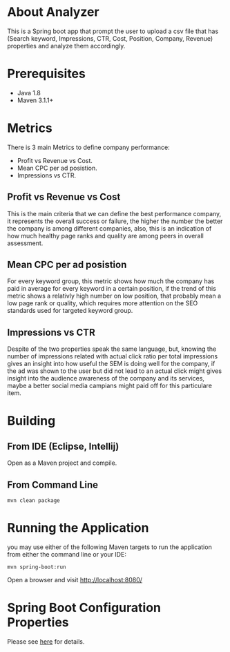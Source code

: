 About Analyzer
=========================

This is a Spring boot app that prompt the user to upload a csv file that has (Search keyword, Impressions, CTR, Cost, Position, Company, Revenue) properties and analyze them accordingly.

Prerequisites
=============

* Java 1.8
* Maven 3.1.1+

Metrics
=============

There is 3 main Metrics to define company performance:
* Profit vs Revenue vs Cost.
* Mean CPC per ad posistion.
* Impressions vs CTR.

Profit vs Revenue vs Cost
-----

This is the main criteria that we can define the best performance company, it represents the overall success or failure, the higher the number the better the company is among different companies, also, this is an indication of how much healthy page ranks and quality are among peers in overall assessment.

Mean CPC per ad posistion
-----

For every keyword group, this metric shows how much the company has paid in average for every keyword in a certain position, if the trend of this metric shows a relativly high number on low position, that probably mean a low page rank or quality, which requires more attention on the SEO standards used for targeted keyword group.


Impressions vs CTR
-----

Despite of the two properties speak the same language, but, knowing the number of impressions related with actual click ratio per total impressions gives an insight into how useful the SEM is doing well for the company, if the ad was shown to the user but did not lead to an actual click might gives insight into the audience awareness of the company and its services, maybe a better social media campians might paid off for this particulare item.

Building
========

From IDE (Eclipse, Intellij)
----------------------------

Open as a Maven project and compile.

From Command Line
-----------------

    mvn clean package

Running the Application
======================

you may use either of the following Maven targets to run the application from either the command line or 
your IDE:

    mvn spring-boot:run

Open a browser and visit [http://localhost:8080/](http://localhost:8080/)


Spring Boot Configuration Properties
====================================

Please see [here](http://docs.spring.io/spring-boot/docs/current/reference/html/common-application-properties.html) 
for details.
